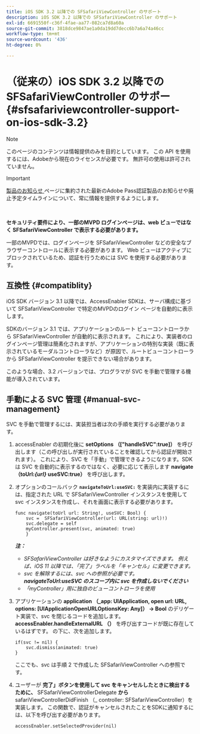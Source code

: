 ```yaml
---
title: iOS SDK 3.2 以降での SFSafariViewController のサポート
description: iOS SDK 3.2 以降での SFSafariViewController のサポート
exl-id: 6691550f-c36f-4fae-aa77-082ca7d8a60a
source-git-commit: 3818dce9847ae1a0da19dd7decc6b7a6a74a46cc
workflow-type: tm+mt
source-wordcount: '436'
ht-degree: 0%

---
```


# （従来の）iOS SDK 3.2 以降での SFSafariViewController のサポー {#sfsafariviewcontroller-support-on-ios-sdk-3.2}

>[!NOTE]
>
>このページのコンテンツは情報提供のみを目的としています。 この API を使用するには、Adobeから現在のライセンスが必要です。 無許可の使用は許可されていません。

>[!IMPORTANT]
>
> [ 製品のお知らせ ](/help/authentication/product-announcements.md) ページに集約された最新のAdobe Pass認証製品のお知らせや廃止予定タイムラインについて、常に情報を提供するようにします。

</br>


**セキュリティ要件により、一部のMVPD ログインページは、web ビューではなく SFSafariViewController で表示する必要があります。**

一部のMVPDでは、ログインページを SFSafariViewController などの安全なブラウザーコントロールに表示する必要があります。 Web ビューはアクティブにブロックされているため、認証を行うためには SVC を使用する必要があります。

## 互換性 {#compatiblity}

iOS SDK バージョン 3.1 以降では、AccessEnabler SDKは、サーバ構成に基づいて SFSafariViewController で特定のMVPDのログイン ページを自動的に表示します。

SDKのバージョン 3.1 では、アプリケーションのルート ビューコントローラから SFSafariViewController が自動的に表示されます。 これにより、実装者のログインページ管理は簡素化されますが、アプリケーションの特別な実装（既に表示されているモーダルコントローラなど）が原因で、ルートビューコントローラから SFSafariViewController を提示できない場合があります。

このような場合、3.2 バージョンでは、プログラマが SVC を手動で管理する機能が導入されています。

## 手動による SVC 管理 {#manual-svc-management}

SVC を手動で管理するには、実装担当者は次の手順を実行する必要があります。


1. accessEnabler の初期化後に **setOptions （[&quot;handleSVC&quot;:true]）** を呼び出します（この呼び出しが実行されていることを確認してから認証が開始されます）。 これにより、SVC を「手動」で管理できるようになります。SDKは SVC を自動的に表示するのではなく、必要に応じて表示します     **navigate （toUrl:*{url}* useSVC:true）** を呼び出します。

1. オプションのコールバック **`navigateToUrl:useSVC:`** を実装内に実装するには、指定された URL で SFSafariViewController インスタンスを使用して svc インスタンスを作成し、それを画面に表示する必要があります。

   ```obj-c
   func navigate(toUrl url: String!, useSVC: Bool) {
       svc =  SFSafariViewController(url: URL(string: url)!)
       svc.delegate = self
       myController.present(svc, animated: true)
       }
   ```

   ***注：***

   - *SFSafariViewController は好きなようにカスタマイズできます。 例えば、iOS 11 以降では、「完了」ラベルを「キャンセル」に変更できます。*
   - *svc を解除するには、svc への参照が必要です。**navigateToUrl:useSVC のスコープ内に svc を作成しないでください***
   - *「myController」用に独自のビューコントローラを使用*


1. アプリケーションの **application （\_app: UIApplication, open url: URL, options: \[UIApplicationOpenURLOptionsKey: Any\]） -\> Bool** のデリゲート実装で、svc を閉じるコードを追加します。 **accessEnabler.handleExternalURL （）** を呼び出すコードが既に存在しているはずです。 の下に、次を追加します。

   ```obj-c
   if(svc != nil) {
       svc.dismiss(animated: true)
   }
   ```

   ここでも、svc は手順 2 で作成した SFSafariViewController への参照です。


1. ユーザーが **完了」ボタンを使用して svc をキャンセルしたときに検出するために、** SFSafariViewControllerDelegate **から** safariViewControllerDidFinish （\_ controller: SFSafariViewController）を実装します。 この関数で、認証がキャンセルされたことをSDKに通知するには、以下を呼び出す必要があります。

   ```obj-c
   accessEnabler.setSelectedProvider(nil)
   ```
